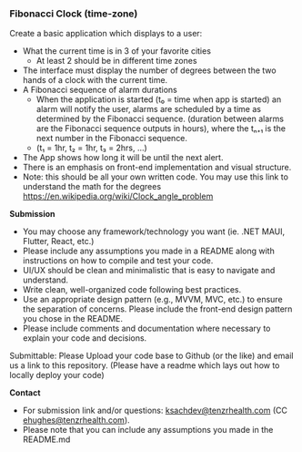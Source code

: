 ### **Fibonacci Clock (time-zone)**

Create a basic application which displays to a user:

- What the current time is in 3 of your favorite cities
  - At least 2 should be in different time zones
- The interface must display the number of degrees between the two hands of a clock with the current time.
- A Fibonacci sequence of alarm durations
  - When the application is started (t₀ = time when app is started) an alarm will notify the user, alarms are scheduled by a time as determined by the Fibonacci sequence. (duration between alarms are the Fibonacci sequence outputs in hours), where the tₙ₊₁ is the next number in the Fibonacci sequence.
  - (t₁ = 1hr, t₂ = 1hr, t₃ = 2hrs, …)
- The App shows how long it will be until the next alert.
- There is an emphasis on front-end implementation and visual structure.
- Note: this should be all your own written code. You may use this link to understand the math for the degrees https://en.wikipedia.org/wiki/Clock_angle_problem

**Submission**

- You may choose any framework/technology you want (ie. .NET MAUI, Flutter, React, etc.)
- Please include any assumptions you made in a README along with instructions on how to compile and test your code.
- UI/UX should be clean and minimalistic that is easy to navigate and understand.
- Write clean, well-organized code following best practices.
- Use an appropriate design pattern (e.g., MVVM, MVC, etc.) to ensure the separation of concerns. Please include the front-end design pattern you chose in the README.
- Please include comments and documentation where necessary to explain your code and decisions.

Submittable: Please Upload your code base to Github (or the like) and email us a link to this repository. (Please have a readme which lays out how to locally deploy your code)

**Contact**

- For submission link and/or questions: ksachdev@tenzrhealth.com (CC ehughes@tenzrhealth.com).
- Please note that you can include any assumptions you made in the README.md
